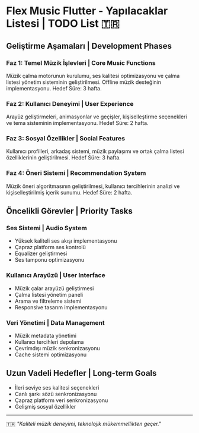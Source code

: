 # Flex Music Flutter - Yapılacaklar Listesi | TODO List 🇹🇷

## Geliştirme Aşamaları | Development Phases

### Faz 1: Temel Müzik İşlevleri | Core Music Functions
Müzik çalma motorunun kurulumu, ses kalitesi optimizasyonu ve çalma listesi yönetim sisteminin geliştirilmesi. Offline müzik desteğinin implementasyonu. Hedef Süre: 3 hafta.

### Faz 2: Kullanıcı Deneyimi | User Experience
Arayüz geliştirmeleri, animasyonlar ve geçişler, kişiselleştirme seçenekleri ve tema sisteminin implementasyonu. Hedef Süre: 2 hafta.

### Faz 3: Sosyal Özellikler | Social Features
Kullanıcı profilleri, arkadaş sistemi, müzik paylaşımı ve ortak çalma listesi özelliklerinin geliştirilmesi. Hedef Süre: 3 hafta.

### Faz 4: Öneri Sistemi | Recommendation System
Müzik öneri algoritmasının geliştirilmesi, kullanıcı tercihlerinin analizi ve kişiselleştirilmiş içerik sunumu. Hedef Süre: 2 hafta.

## Öncelikli Görevler | Priority Tasks

### Ses Sistemi | Audio System
- Yüksek kaliteli ses akışı implementasyonu
- Çapraz platform ses kontrolü
- Equalizer geliştirmesi
- Ses tamponu optimizasyonu

### Kullanıcı Arayüzü | User Interface
- Müzik çalar arayüzü geliştirmesi
- Çalma listesi yönetim paneli
- Arama ve filtreleme sistemi
- Responsive tasarım implementasyonu

### Veri Yönetimi | Data Management
- Müzik metadata yönetimi
- Kullanıcı tercihleri depolama
- Çevrimdışı müzik senkronizasyonu
- Cache sistemi optimizasyonu

## Uzun Vadeli Hedefler | Long-term Goals
- İleri seviye ses kalitesi seçenekleri
- Canlı şarkı sözü senkronizasyonu
- Çapraz platform veri senkronizasyonu
- Gelişmiş sosyal özellikler

---
🇹🇷 *"Kaliteli müzik deneyimi, teknolojik mükemmellikten geçer."*